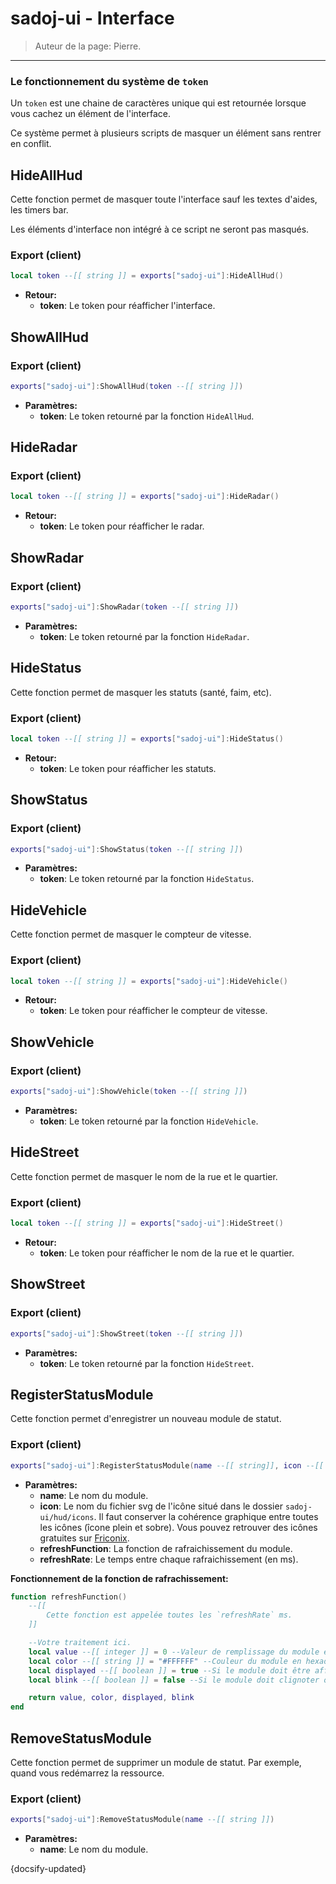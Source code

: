 # sadoj-ui - Interface

> Auteur de la page: Pierre.

---

### Le fonctionnement du système de `token`

Un `token` est une chaine de caractères unique qui est retournée lorsque vous cachez un élément de l'interface.

Ce système permet à plusieurs scripts de masquer un élément sans rentrer en conflit.

## HideAllHud

Cette fonction permet de masquer toute l'interface sauf les textes d'aides, les timers bar.

Les éléments d'interface non intégré à ce script ne seront pas masqués.

<!-- tabs:start -->

### **Export (client)**

```lua
local token --[[ string ]] = exports["sadoj-ui"]:HideAllHud()
```

* **Retour:**
    * **token**: Le token pour réafficher l'interface.

<!-- tabs:end -->

## ShowAllHud

<!-- tabs:start -->

### **Export (client)**

```lua
exports["sadoj-ui"]:ShowAllHud(token --[[ string ]])
```

* **Paramètres:**
    * **token**: Le token retourné par la fonction `HideAllHud`.

<!-- tabs:end -->

## HideRadar

<!-- tabs:start -->

### **Export (client)**

```lua
local token --[[ string ]] = exports["sadoj-ui"]:HideRadar()
```

* **Retour:**
    * **token**: Le token pour réafficher le radar.

<!-- tabs:end -->

## ShowRadar

<!-- tabs:start -->

### **Export (client)**

```lua
exports["sadoj-ui"]:ShowRadar(token --[[ string ]])
```

* **Paramètres:**
    * **token**: Le token retourné par la fonction `HideRadar`.

<!-- tabs:end -->

## HideStatus

Cette fonction permet de masquer les statuts (santé, faim, etc).

<!-- tabs:start -->

### **Export (client)**

```lua
local token --[[ string ]] = exports["sadoj-ui"]:HideStatus()
```

* **Retour:**
    * **token**: Le token pour réafficher les statuts.

<!-- tabs:end -->

## ShowStatus

<!-- tabs:start -->

### **Export (client)**

```lua
exports["sadoj-ui"]:ShowStatus(token --[[ string ]])
```

* **Paramètres:**
    * **token**: Le token retourné par la fonction `HideStatus`.

<!-- tabs:end -->

## HideVehicle

Cette fonction permet de masquer le compteur de vitesse.

<!-- tabs:start -->

### **Export (client)**

```lua
local token --[[ string ]] = exports["sadoj-ui"]:HideVehicle()
```

* **Retour:**
    * **token**: Le token pour réafficher le compteur de vitesse.

<!-- tabs:end -->

## ShowVehicle

<!-- tabs:start -->

### **Export (client)**

```lua
exports["sadoj-ui"]:ShowVehicle(token --[[ string ]])
```

* **Paramètres:**
    * **token**: Le token retourné par la fonction `HideVehicle`.

<!-- tabs:end -->

## HideStreet

Cette fonction permet de masquer le nom de la rue et le quartier.

<!-- tabs:start -->

### **Export (client)**

```lua
local token --[[ string ]] = exports["sadoj-ui"]:HideStreet()
```

* **Retour:**
    * **token**: Le token pour réafficher le nom de la rue et le quartier.

<!-- tabs:end -->

## ShowStreet

<!-- tabs:start -->

### **Export (client)**

```lua
exports["sadoj-ui"]:ShowStreet(token --[[ string ]])
```

* **Paramètres:**
    * **token**: Le token retourné par la fonction `HideStreet`.

<!-- tabs:end -->

## RegisterStatusModule

Cette fonction permet d'enregistrer un nouveau module de statut.

<!-- tabs:start -->

### **Export (client)**

```lua
exports["sadoj-ui"]:RegisterStatusModule(name --[[ string]], icon --[[ string ]], refreshFunction --[[ function ]], refreshRate --[[ integer ]])
```

* **Paramètres:**
    * **name**: Le nom du module.
    * **icon**: Le nom du fichier svg de l'icône situé dans le dossier `sadoj-ui/hud/icons`. Il faut conserver la cohérence graphique entre toutes les icônes (îcone plein et sobre). Vous pouvez retrouver des icônes gratuites sur [Friconix](https://friconix.com/).
    * **refreshFunction**: La fonction de rafraichissement du module.
    * **refreshRate**: Le temps entre chaque rafraichissement (en ms).

**Fonctionnement de la fonction de rafrachissement:**

```lua
function refreshFunction()
    --[[
        Cette fonction est appelée toutes les `refreshRate` ms.
    ]]

    --Votre traitement ici.
    local value --[[ integer ]] = 0 --Valeur de remplissage du module entre 0 et 1.
    local color --[[ string ]] = "#FFFFFF" --Couleur du module en hexadecimal.
    local displayed --[[ boolean ]] = true --Si le module doit être affiché ou non.
    local blink --[[ boolean ]] = false --Si le module doit clignoter ou non.

    return value, color, displayed, blink
end
```

<!-- tabs:end -->

## RemoveStatusModule

Cette fonction permet de supprimer un module de statut. Par exemple, quand vous redémarrez la ressource.

<!-- tabs:start -->

### **Export (client)**

```lua
exports["sadoj-ui"]:RemoveStatusModule(name --[[ string ]])
```

* **Paramètres:**
    * **name**: Le nom du module.

<!-- tabs:end -->

{docsify-updated}
